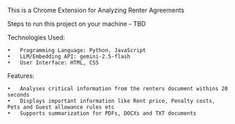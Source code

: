 This is a Chrome Extension for Analyzing Renter Agreements

Steps to run this project on your machine - TBD

Technologies Used:

    •	Programming Language: Python, JavaScript
    •	LLM/Embedding API: gemini-2.5-flash
    •	User Interface: HTML, CSS
    
Features:
    
    •	Analyses critical information from the renters document withins 20 seconds 
    •	Displays important information like Rent price, Penalty costs, Pets and Guest allowance rules etc
    •	Supports summarization for PDFs, DOCXs and TXT documents


